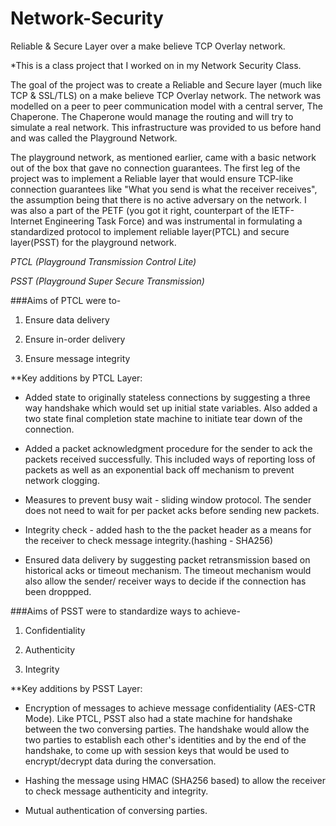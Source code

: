 # Network-Security
Reliable &amp; Secure Layer over a make believe TCP Overlay network.

*This is a class project that I worked on in my Network Security Class.


The goal of the project was to create a Reliable and Secure layer (much like TCP & SSL/TLS) on a make believe TCP Overlay network. The network was modelled on a peer to peer communication model with a central server, The Chaperone. The Chaperone would manage the routing and will try to simulate a real network. This infrastructure was provided to us before hand and was called the Playground Network. 


The playground network, as mentioned earlier, came with a basic network out of the box that gave no connection guarantees. The first leg of the project was to implement a Reliable layer that would ensure TCP-like connection guarantees like "What you send is what the receiver receives", the assumption being that there is no active adversary on the network. I was also a part of the PETF (you got it right, counterpart of the IETF- Internet Engineering Task Force) and was instrumental in formulating a standardized protocol to implement reliable layer(PTCL) and secure layer(PSST) for the playground network.


*PTCL (Playground Transmission Control Lite)*

*PSST (Playground Super Secure Transmission)*




###Aims of PTCL were to-


1. Ensure data delivery

2. Ensure in-order delivery

3. Ensure message integrity 


**Key additions by PTCL Layer: 

* Added state to originally stateless connections by suggesting a three way handshake which would set up initial state variables. Also added a two state final completion state machine to initiate tear down of the connection.

* Added a packet acknowledgment procedure for the sender to ack the packets received successfully. This included ways of reporting loss of packets as well as an exponential back off mechanism to prevent network clogging. 

* Measures to prevent busy wait - sliding window protocol. The sender does not need to wait for per packet acks before sending new packets. 

* Integrity check - added hash to the the packet header as a means for the receiver to check message integrity.(hashing - SHA256)

* Ensured data delivery by suggesting packet retransmission based on historical acks or timeout mechanism. The timeout mechanism would also allow the sender/ receiver ways to decide if the connection has been droppped.  



###Aims of PSST were to standardize ways to achieve-

1. Confidentiality

2. Authenticity

3. Integrity



**Key additions by PSST Layer: 

* Encryption of messages to achieve message confidentiality (AES-CTR Mode). Like PTCL, PSST also had a state machine for handshake between the two conversing parties. The handshake would allow the two parties to establish each other's identities and by the end of the handshake, to come up with session keys that would be used to encrypt/decrypt data during the conversation. 

* Hashing the message using HMAC (SHA256 based) to allow the receiver to check message authenticity and integrity.

* Mutual authentication of conversing parties.

